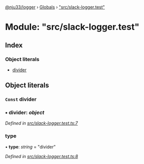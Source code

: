 [@nju33/logger](../README.md) › [Globals](../globals.md) › ["src/slack-logger.test"](_src_slack_logger_test_.md)

# Module: "src/slack-logger.test"

## Index

### Object literals

* [divider](_src_slack_logger_test_.md#const-divider)

## Object literals

### `Const` divider

### ▪ **divider**: *object*

*Defined in [src/slack-logger.test.ts:7](https://github.com/nju33/logger/blob/1e8320c/src/slack-logger.test.ts#L7)*

###  type

• **type**: *string* = "divider"

*Defined in [src/slack-logger.test.ts:8](https://github.com/nju33/logger/blob/1e8320c/src/slack-logger.test.ts#L8)*
